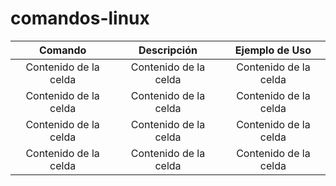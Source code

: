 # comandos-linux
| Comando | Descripción | Ejemplo de Uso  |
|  :---:  |   :---:  |  :---:  |
| Contenido de la celda  | Contenido de la celda  | Contenido de la celda |
| Contenido de la celda  | Contenido de la celda  | Contenido de la celda  |
| Contenido de la celda  | Contenido de la celda  | Contenido de la celda  |
| Contenido de la celda  | Contenido de la celda  | Contenido de la celda  |
